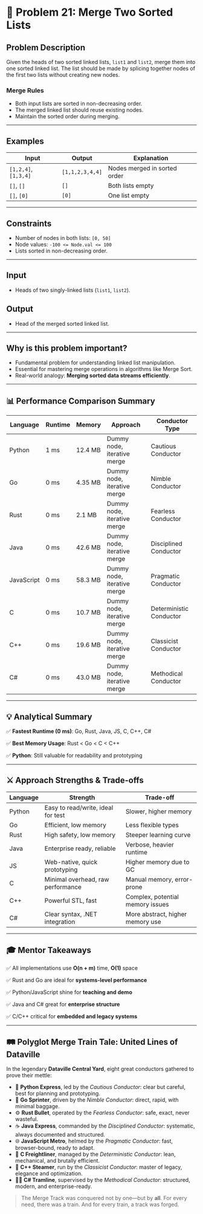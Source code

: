 
# 📝 Problem 21: Merge Two Sorted Lists

## **Problem Description**

Given the heads of two sorted linked lists, `list1` and `list2`, merge them into one sorted linked list. The list should be made by splicing together nodes of the first two lists without creating new nodes.

### **Merge Rules**

* Both input lists are sorted in non-decreasing order.
* The merged linked list should reuse existing nodes.
* Maintain the sorted order during merging.

---

## **Examples**

| Input                | Output          | Explanation                  |
| -------------------- | --------------- | ---------------------------- |
| `[1,2,4]`, `[1,3,4]` | `[1,1,2,3,4,4]` | Nodes merged in sorted order |
| `[]`, `[]`           | `[]`            | Both lists empty             |
| `[]`, `[0]`          | `[0]`           | One list empty               |

---

## **Constraints**

* Number of nodes in both lists: `[0, 50]`
* Node values: `-100 <= Node.val <= 100`
* Lists sorted in non-decreasing order.

---

## **Input**

* Heads of two singly-linked lists (`list1`, `list2`).

## **Output**

* Head of the merged sorted linked list.

---

## **Why is this problem important?**

* Fundamental problem for understanding linked list manipulation.
* Essential for mastering merge operations in algorithms like Merge Sort.
* Real-world analogy: **Merging sorted data streams efficiently**.

---

## 📊 **Performance Comparison Summary**

| Language   | Runtime | Memory   | Approach                    | Conductor Type       |
| ---------- | ------- | -------- | --------------------------- | -------------------- |
| Python     | 1 ms    | 12.4 MB  | Dummy node, iterative merge | Cautious Conductor   |
| Go         | 0 ms    | 4.35 MB  | Dummy node, iterative merge | Nimble Conductor     |
| Rust       | 0 ms    | 2.1 MB   | Dummy node, iterative merge | Fearless Conductor   |
| Java       | 0 ms    | 42.6 MB  | Dummy node, iterative merge | Disciplined Conductor|
| JavaScript | 0 ms    | 58.3 MB  | Dummy node, iterative merge | Pragmatic Conductor  |
| C          | 0 ms    | 10.7 MB  | Dummy node, iterative merge | Deterministic Conductor |
| C++        | 0 ms    | 19.6 MB  | Dummy node, iterative merge | Classicist Conductor |
| C#         | 0 ms    | 43.0 MB  | Dummy node, iterative merge | Methodical Conductor |

---

## 💡 **Analytical Summary**

✅ **Fastest Runtime (0 ms)**: Go, Rust, Java, JS, C, C++, C#

✅ **Best Memory Usage**: Rust < Go < C < C++

✅ **Python**: Still valuable for readability and prototyping

---

## ⚔️ **Approach Strengths & Trade-offs**

| Language   | Strength                            | Trade-off                         |
|------------|-------------------------------------|------------------------------------|
| Python     | Easy to read/write, ideal for test  | Slower, higher memory              |
| Go         | Efficient, low memory               | Less flexible types                |
| Rust       | High safety, low memory             | Steeper learning curve             |
| Java       | Enterprise ready, reliable          | Verbose, heavier runtime           |
| JS         | Web-native, quick prototyping       | Higher memory due to GC            |
| C          | Minimal overhead, raw performance   | Manual memory, error-prone         |
| C++        | Powerful STL, fast                  | Complex, potential memory issues   |
| C#         | Clear syntax, .NET integration      | More abstract, higher memory use   |

---

## 🎓 **Mentor Takeaways**

✅ All implementations use **O(n + m)** time, **O(1)** space

✅ Rust and Go are ideal for **systems-level performance**

✅ Python/JavaScript shine for **teaching and demo**

✅ Java and C# great for **enterprise structure**

✅ C/C++ critical for **embedded and legacy systems**

---

## 🛤️ **Polyglot Merge Train Tale: United Lines of Dataville**

In the legendary **Dataville Central Yard**, eight great conductors gathered to prove their mettle:

- 🐍 **Python Express**, led by the *Cautious Conductor*: clear but careful, best for planning and prototyping.
- 🦫 **Go Sprinter**, driven by the *Nimble Conductor*: direct, rapid, with minimal baggage.
- ⚙️ **Rust Bullet**, operated by the *Fearless Conductor*: safe, exact, never wasteful.
- ☕ **Java Express**, commanded by the *Disciplined Conductor*: systematic, always documented and structured.
- 🌐 **JavaScript Metro**, helmed by the *Pragmatic Conductor*: fast, browser-bound, ready to adapt.
- 🧱 **C Freightliner**, managed by the *Deterministic Conductor*: lean, mechanical, and brutally efficient.
- 🧭 **C++ Steamer**, run by the *Classicist Conductor*: master of legacy, elegance and optimization.
- 🧑‍💼 **C# Tramline**, supervised by the *Methodical Conductor*: structured, modern, and enterprise-ready.

> The Merge Track was conquered not by one—but by **all**. For every need, there was a train. And for every train, a track was forged.

